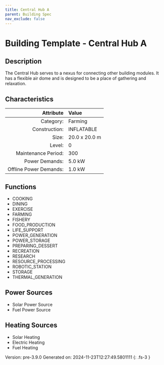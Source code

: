 ```yaml
---
title: Central Hub A
parent: Building Spec
nav_exclude: false
---
```

# Building Template - Central Hub A

## Description
The Central Hub serves to a nexus for connecting other building modules. It has a flexible air dome and is designed to be a place of gathering and relaxation.

## Characteristics

| Attribute      | Value |
|--------:|:------|
|Category:|Farming|
|Construction:|INFLATABLE|
|Size:|20.0 x 20.0 m|
|Level:|0|
|Maintenance Period:|300|
|Power Demands:|5.0 kW|
|Offline Power Demands:|1.0 kW|


## Functions
      
- COOKING
- DINING
- EXERCISE
- FARMING
- FISHERY
- FOOD_PRODUCTION
- LIFE_SUPPORT
- POWER_GENERATION
- POWER_STORAGE
- PREPARING_DESSERT
- RECREATION
- RESEARCH
- RESOURCE_PROCESSING
- ROBOTIC_STATION
- STORAGE
- THERMAL_GENERATION


## Power Sources
      
- Solar Power Source
- Fuel Power Source

## Heating Sources

- Solar Heating
- Electric Heating
- Fuel Heating

Version: pre-3.9.0 Generated on: 2024-11-23T12:27:49.5801111
{: .fs-3 }